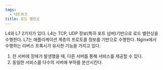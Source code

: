 ```yaml
---
tags:
  - 네트워크
title: 로드 밸런싱
---
```


L4와 L7 2가지가 있다. L4는 TCP, UDP 정보(특히 포트 넘버)기반으로 로드 밸런싱을 수행한다. L7는 애플리케이션 계층의 프로토콜 정보를 기반으로 수행한다. Nginx에서 수행하는 리버스 프록시가 유사한 기능을 가지고 있다.

1. 한 서버에 장애가 발생했을 때, 다른 서버를 통해 서비스를 제공할 수 있다.
2. 동일한 서비스를 다수의 서버에 부하를 분산시킨다.
